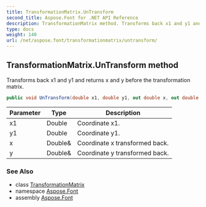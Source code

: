 ```yaml
---
title: TransformationMatrix.UnTransform
second_title: Aspose.Font for .NET API Reference
description: TransformationMatrix method. Transforms back x1 and y1 and returns x and y before the transformation matrix
type: docs
weight: 140
url: /net/aspose.font/transformationmatrix/untransform/
---
```

## TransformationMatrix.UnTransform method

Transforms back x1 and y1 and returns x and y before the transformation matrix.

```csharp
public void UnTransform(double x1, double y1, out double x, out double y)
```

| Parameter | Type | Description |
| --- | --- | --- |
| x1 | Double | Coordinate x1. |
| y1 | Double | Coordinate y1. |
| x | Double& | Coordinate x transformed back. |
| y | Double& | Coordinate y transformed back. |

### See Also

* class [TransformationMatrix](../)
* namespace [Aspose.Font](../../transformationmatrix/)
* assembly [Aspose.Font](../../../)


